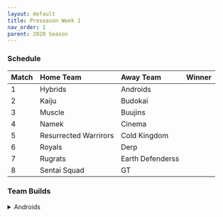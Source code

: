 ```yaml
---
layout: default
title: Preseason Week 1
nav_order: 1
parent: 2020 Season
---
```

### Schedule

|Match          |  Home Team            | Away Team        | Winner          |
| :-------------| :---------------------| :----------------| :---------------|
| 1             | Hybrids               | Androids         |                 |
| 2             | Kaiju                 | Budokai          |                 |
| 3             | Muscle                | Buujins          |                 |
| 4             | Namek                 | Cinema           |                 |
| 5             | Resurrected Warrirors | Cold Kingdom     |                 |
| 6             | Royals                | Derp             |                 |
| 7             | Rugrats               | Earth Defenderss |                 | 
| 8             | Sentai Squad          | GT               |                 |


### Team Builds

<details>
  <summary>Androids</summary>
  
* 2020 Preseason Week 1 vs Hybrids
    * Benches
        * Weekly Bench: Cell
    * Boost Store: None
    *  16
        * Attack +2, Defense -1 (1)
        * Dende's Healing (2)
        * Serious (1)
        * Quick Fast Attack (1)
        * Light Body (1)
        * Master Throw (1)
        * Trunks AI
    * 17
        * Costume 2
        * Super +2, Ki -1 (1)
        * Dende's Healing (2)
        * Launch's Support (2)
        * Fighting Spirit (1)
        * Serious (1)
        * Gohan AI
    * Android 19
        * Defense +2 (2)
        * Latent Energy (1)
        * Light Body (1)
        * Power of Rage (2)
        * Master Throw (1)
        * Yaj AI
    * Super 17:
        * Ki + 1 (1)
        * Quick Fast Attack (1)
        * Indignation (1)
        * Savior (1)
        * Fighting Spirit (1)
        * Launch's Support (2)
        * Yaj AI

</details>

